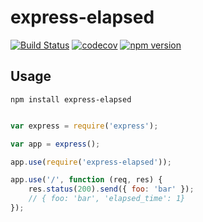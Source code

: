 # express-elapsed

[![Build Status](https://travis-ci.org/limianwang/express-elapsed.svg?branch=master)](https://travis-ci.org/limianwang/express-elapsed)
[![codecov](https://codecov.io/gh/limianwang/express-elapsed/branch/master/graph/badge.svg)](https://codecov.io/gh/limianwang/express-elapsed)
[![npm version](https://badge.fury.io/js/express-elapsed.svg)](https://badge.fury.io/js/express-elapsed)

## Usage

`npm install express-elapsed`

```js

var express = require('express');

var app = express();

app.use(require('express-elapsed'));

app.use('/', function (req, res) {
    res.status(200).send({ foo: 'bar' });
    // { foo: 'bar', 'elapsed_time': 1}
});

```
